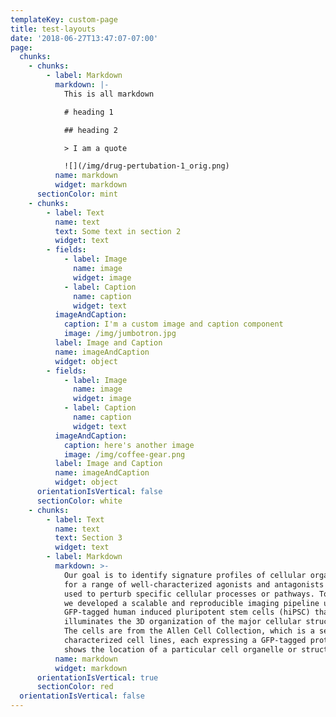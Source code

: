```yaml
---
templateKey: custom-page
title: test-layouts
date: '2018-06-27T13:47:07-07:00'
page:
  chunks:
    - chunks:
        - label: Markdown
          markdown: |-
            This is all markdown

            # heading 1

            ## heading 2

            > I am a quote

            ![](/img/drug-pertubation-1_orig.png)
          name: markdown
          widget: markdown
      sectionColor: mint
    - chunks:
        - label: Text
          name: text
          text: Some text in section 2
          widget: text
        - fields:
            - label: Image
              name: image
              widget: image
            - label: Caption
              name: caption
              widget: text
          imageAndCaption:
            caption: I'm a custom image and caption component
            image: /img/jumbotron.jpg
          label: Image and Caption
          name: imageAndCaption
          widget: object
        - fields:
            - label: Image
              name: image
              widget: image
            - label: Caption
              name: caption
              widget: text
          imageAndCaption:
            caption: here's another image
            image: /img/coffee-gear.png
          label: Image and Caption
          name: imageAndCaption
          widget: object
      orientationIsVertical: false
      sectionColor: white
    - chunks:
        - label: Text
          name: text
          text: Section 3
          widget: text
        - label: Markdown
          markdown: >-
            Our goal is to identify signature profiles of cellular organization
            for a range of well-characterized agonists and antagonists commonly
            used to perturb specific cellular processes or pathways. To do this,
            we developed a scalable and reproducible imaging pipeline using
            GFP-tagged human induced pluripotent stem cells (hiPSC) that
            illuminates the 3D organization of the major cellular structures.
            The cells are from the Allen Cell Collection, which is a set of well
            characterized cell lines, each expressing a GFP-tagged protein that
            shows the location of a particular cell organelle or structure.
          name: markdown
          widget: markdown
      orientationIsVertical: true
      sectionColor: red
  orientationIsVertical: false
---
```


